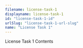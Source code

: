 ```yaml
---
filename: license-task-1
displayname: license-task-1
id: "license-task-1-id"
urlSlug: "license-task-1-url-slug"
name: "License Task 1"
---
```


License Task 1 Contents
